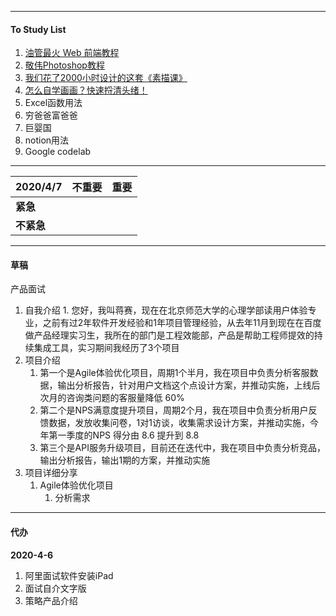 ----

#### To Study List

1. [油管最火 Web 前端教程](https://www.bilibili.com/video/av48489320)
4. [敬伟Photoshop教程](https://www.bilibili.com/video/av18792821)
5. [我们花了2000小时设计的这套《素描课》](https://www.bilibili.com/video/av36244606)
6. [怎么自学画画？快速捋清头绪！](https://www.bilibili.com/video/av38127103)
5. Excel函数用法
8. 穷爸爸富爸爸
9. 巨婴国
8. notion用法
9. Google codelab

---



| 2020/4/7   | 不重要 | 重要 |
| ---------- | ------ | ---- |
| **紧急**   |        |      |
| **不紧急** |        |      |





----

#### 草稿

产品面试

1. 自我介绍
    	1. 您好，我叫蒋赛，现在在北京师范大学的心理学部读用户体验专业，之前有过2年软件开发经验和1年项目管理经验，从去年11月到现在在百度做产品经理实习生，我所在的部门是工程效能部，产品是帮助工程师提效的持续集成工具，实习期间我经历了3个项目
2. 项目介绍
   1. 第一个是Agile体验优化项目，周期1个半月，我在项目中负责分析客服数据，输出分析报告，针对用户文档这个点设计方案，并推动实施，上线后次月的咨询类问题的客服量降低 60%
   2. 第二个是NPS满意度提升项目，周期2个月，我在项目中负责分析用户反馈数据，发放收集问卷，1对1访谈，收集需求设计方案，并推动实施，今年第一季度的NPS 得分由 8.6 提升到 8.8
   3. 第三个是API服务升级项目，目前还在迭代中，我在项目中负责分析竞品，输出分析报告，输出1期的方案，并推动实施
3. 项目详细分享
   1. Agile体验优化项目
      1. 分析需求

---

#### 代办

**2020-4-6**

1. 阿里面试软件安装iPad
2. 面试自介文字版
3. 策略产品介绍























